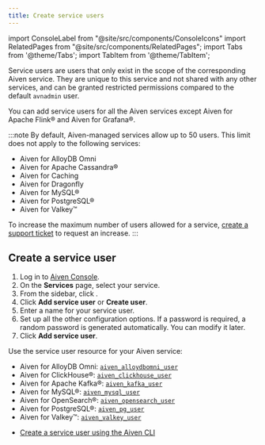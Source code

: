 ```yaml
---
title: Create service users
---
```


import ConsoleLabel from "@site/src/components/ConsoleIcons"
import RelatedPages from "@site/src/components/RelatedPages";
import Tabs from '@theme/Tabs';
import TabItem from '@theme/TabItem';

Service users are users that only exist in the scope of the corresponding Aiven service.
They are unique to this service and not shared with any other services,
and can be granted restricted permissions compared to the default `avnadmin`
user.

You can add service users for all the Aiven services except Aiven for Apache Flink®
and Aiven for Grafana®.

:::note
By default, Aiven-managed services allow up to 50 users.
This limit does not apply to the following services:

- Aiven for AlloyDB Omni
- Aiven for Apache Cassandra®
- Aiven for Caching
- Aiven for Dragonfly
- Aiven for MySQL®
- Aiven for PostgreSQL®
- Aiven for Valkey™

To increase the maximum number of users allowed for a service,
[create a support ticket](/docs/platform/howto/support) to request an increase.
:::

## Create a service user

<Tabs groupId="group1">
<TabItem value="console" label="Console" default>

1.  Log in to [Aiven Console](https://console.aiven.io/).
1.  On the **Services** page, select your service.
1.  From the sidebar, click <ConsoleLabel name="serviceusers"/>.
1.  Click **Add service user** or **Create user**.
1.  Enter a name for your service user.
1.  Set up all the other configuration options. If a password is required,
    a random password is generated automatically. You can modify it later.
1.  Click **Add service user**.

</TabItem>
<TabItem value="terraform" label="Terraform">

Use the service user resource for your Aiven service:

- Aiven for AlloyDB Omni: [`aiven_alloydbomni_user`](https://registry.terraform.io/providers/aiven/aiven/latest/docs/resources/alloydbomni_user)
- Aiven for ClickHouse®: [`aiven_clickhouse_user`](https://registry.terraform.io/providers/aiven/aiven/latest/docs/resources/clickhouse_user)
- Aiven for Apache Kafka®: [`aiven_kafka_user`](https://registry.terraform.io/providers/aiven/aiven/latest/docs/resources/kafka_user)
- Aiven for MySQL®: [`aiven_mysql_user`](https://registry.terraform.io/providers/aiven/aiven/latest/docs/resources/mysql_user)
- Aiven for OpenSearch®: [`aiven_opensearch_user`](https://registry.terraform.io/providers/aiven/aiven/latest/docs/resources/opensearch_user)
- Aiven for PostgreSQL®: [`aiven_pg_user`](https://registry.terraform.io/providers/aiven/aiven/latest/docs/resources/pg_user)
- Aiven for Valkey™: [`aiven_valkey_user`](https://registry.terraform.io/providers/aiven/aiven/latest/docs/resources/valkey_user)

</TabItem>
</Tabs>

<RelatedPages/>

- [Create a service user using the Aiven CLI](/docs/tools/cli/service/user#avn-service-user-create)
